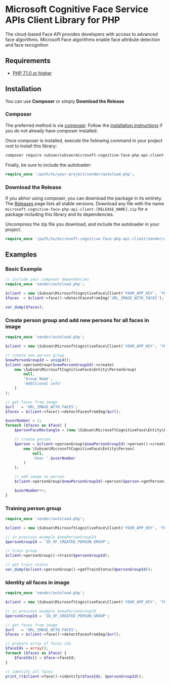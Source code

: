 # Microsoft Cognitive Face Service APIs Client Library for PHP #

The cloud-based Face API provides developers with access to advanced face algorithms. Microsoft Face algorithms enable face attribute detection and face recognition

## Requirements ##
* [PHP 7.1.0 or higher](http://www.php.net/)

## Installation ##

You can use **Composer** or simply **Download the Release**

### Composer

The preferred method is via [composer](https://getcomposer.org). Follow the
[installation instructions](https://getcomposer.org/doc/00-intro.md) if you do not already have
composer installed.

Once composer is installed, execute the following command in your project root to install this library:

```sh
composer require subsan/subsan/microsoft-cognitive-face-php-api-client:"^1.0"
```

Finally, be sure to include the autoloader:

```php
require_once '/path/to/your-project/vendor/autoload.php';
```

### Download the Release

If you abhor using composer, you can download the package in its entirety. The [Releases](https://github.com/subsan/microsoft-cognitive-face-php-api-client/releases) page lists all stable versions. Download any file
with the name `microsoft-cognitive-face-php-api-client-[RELEASE_NAME].zip` for a package including this library and its dependencies.

Uncompress the zip file you download, and include the autoloader in your project:

```php
require_once '/path/to/microsoft-cognitive-face-php-api-client/vendor/autoload.php';
```

## Examples ##

### Basic Example ###

```php
// include your composer dependencies
require_once 'vendor/autoload.php';

$client = new \Subsan\MicrosoftCognitiveFace\Client('YOUR_APP_KEY', 'YOUR_REGION');
$faces  = $client->face()->detectFacesFromImg('URL_IMAGE_WITH_FACES');

var_dump($faces);
```

### Create person group and add new persons for all faces in image ###

```php
require_once 'vendor/autoload.php';

$client = new \Subsan\MicrosoftCognitiveFace\Client('YOUR_APP_KEY', 'YOUR_REGION');

// create new person group
$newPersonGroupId = uniqid();
$client->personGroup($newPersonGroupId)->create(
    new \Subsan\MicrosoftCognitiveFace\Entity\PersonGroup(
        null, 
        'Group Name',
        'Additional info'
    )
);

// get faces from image
$url   = 'URL_IMAGE_WITH_FACES';
$faces = $client->face()->detectFacesFromImg($url);

$userNumber = 1;
foreach ($faces as $face) {
    $personFaceRectangle = (new \Subsan\MicrosoftCognitiveFace\Entity\FaceRectangle())->import($face->faceRectangle);

    // create person
    $person = $client->personGroup($newPersonGroupId)->person()->create(
        new \Subsan\MicrosoftCognitiveFace\Entity\Person(
            null, 
            'User '.$userNumber
        )
    );

    // add image to person
    $client->personGroup($newPersonGroupId)->person($person->getPersonId())->addFace($url,'test',$personFaceRectangle);

    $userNumber++;
}
```

### Training person group ###
```php
require_once 'vendor/autoload.php';

$client = new \Subsan\MicrosoftCognitiveFace\Client('YOUR_APP_KEY', 'YOUR_REGION');

// in previous example $newPersonGroupId
$personGroupId = 'ID_OF_CREATED_PERSON_GROUP';

// train group
$client->personGroup()->train($personGroupId);

// get train status
var_dump($client->personGroup()->getTrainStatus($personGroupId));
```

### Identity all faces in image ###
```php
require_once 'vendor/autoload.php';

$client = new \Subsan\MicrosoftCognitiveFace\Client('YOUR_APP_KEY', 'YOUR_REGION');

// in previous example $newPersonGroupId
$personGroupId = 'ID_OF_CREATED_PERSON_GROUP';

// get faces from image
$url   = 'URL_IMAGE_WITH_FACES';
$faces = $client->face()->detectFacesFromImg($url);

// prepare array of faces ids
$faceIds = array();
foreach ($faces as $face) {
    $faceIds[] = $face->faceId;
}

// identify all faces
print_r($client->face()->identify($faceIds, $personGroupId));
```